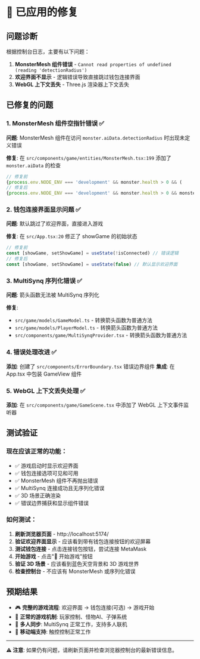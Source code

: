 # 🔧 已应用的修复

## 问题诊断

根据控制台日志，主要有以下问题：

1. **MonsterMesh 组件错误** - `Cannot read properties of undefined (reading 'detectionRadius')`
2. **欢迎界面不显示** - 逻辑错误导致直接跳过钱包连接界面
3. **WebGL 上下文丢失** - Three.js 渲染器上下文丢失

## 已修复的问题

### 1. MonsterMesh 组件空指针错误 ✅

**问题**: MonsterMesh 组件在访问 `monster.aiData.detectionRadius` 时出现未定义错误

**修复**: 在 `src/components/game/entities/MonsterMesh.tsx:199` 添加了 `monster.aiData` 的检查
```typescript
// 修复前
{process.env.NODE_ENV === 'development' && monster.health > 0 && (
// 修复后  
{process.env.NODE_ENV === 'development' && monster.health > 0 && monster.aiData && (
```

### 2. 钱包连接界面显示问题 ✅

**问题**: 默认跳过了欢迎界面，直接进入游戏

**修复**: 在 `src/App.tsx:20` 修正了 showGame 的初始状态
```typescript
// 修复前
const [showGame, setShowGame] = useState(!isConnected) // 错误逻辑
// 修复后
const [showGame, setShowGame] = useState(false) // 默认显示欢迎界面
```

### 3. MultiSynq 序列化错误 ✅

**问题**: 箭头函数无法被 MultiSynq 序列化

**修复**: 
- `src/game/models/GameModel.ts` - 转换箭头函数为普通方法
- `src/game/models/PlayerModel.ts` - 转换箭头函数为普通方法  
- `src/components/game/MultiSynqProvider.tsx` - 转换箭头函数为普通方法

### 4. 错误处理改进 ✅

**添加**: 创建了 `src/components/ErrorBoundary.tsx` 错误边界组件
**集成**: 在 App.tsx 中包装 GameView 组件

### 5. WebGL 上下文丢失处理 ✅

**添加**: 在 `src/components/game/GameScene.tsx` 中添加了 WebGL 上下文事件监听器

## 测试验证

### 现在应该正常的功能：
- ✅ 游戏启动时显示欢迎界面
- ✅ 钱包连接选项可见和可用
- ✅ MonsterMesh 组件不再抛出错误
- ✅ MultiSynq 连接成功且无序列化错误
- ✅ 3D 场景正确渲染
- ✅ 错误边界捕获和显示组件错误

### 如何测试：

1. **刷新浏览器页面** - http://localhost:5174/
2. **验证欢迎界面显示** - 应该看到带有钱包连接按钮的欢迎屏幕
3. **测试钱包连接** - 点击连接钱包按钮，尝试连接 MetaMask
4. **开始游戏** - 点击"🚀 开始游戏"按钮
5. **验证 3D 场景** - 应该看到蓝色天空背景和 3D 游戏世界
6. **检查控制台** - 不应该有 MonsterMesh 或序列化错误

## 预期结果

- 🎮 **完整的游戏流程**: 欢迎界面 → 钱包连接(可选) → 游戏开始
- 🎯 **正常的游戏机制**: 玩家控制、怪物AI、子弹系统
- 🔗 **多人同步**: MultiSynq 正常工作，支持多人联机
- 📱 **移动端支持**: 触控控制正常工作

---

**⚠️ 注意**: 如果仍有问题，请刷新页面并检查浏览器控制台的最新错误信息。